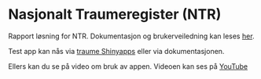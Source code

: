 # Nasjonalt Traumeregister (NTR)

Rapport løsning for NTR. Dokumentasjon og brukerveiledning kan leses [her].

Test app kan nås via [traume Shinyapps] eller via dokumentasjonen.

Ellers kan du se på video om bruk av appen. Videoen kan ses på [YouTube]


[her]: https://ybkamaleri.github.io/traume/
[YouTube]: https://www.youtube.com/watch?v=M6WhNKF5inM&t=2s
[traume Shinyapps]: https://ybkamaleri.shinyapps.io/ntrtest/
[test app]: https://yusbk.shinyapps.io/enhetapp/
